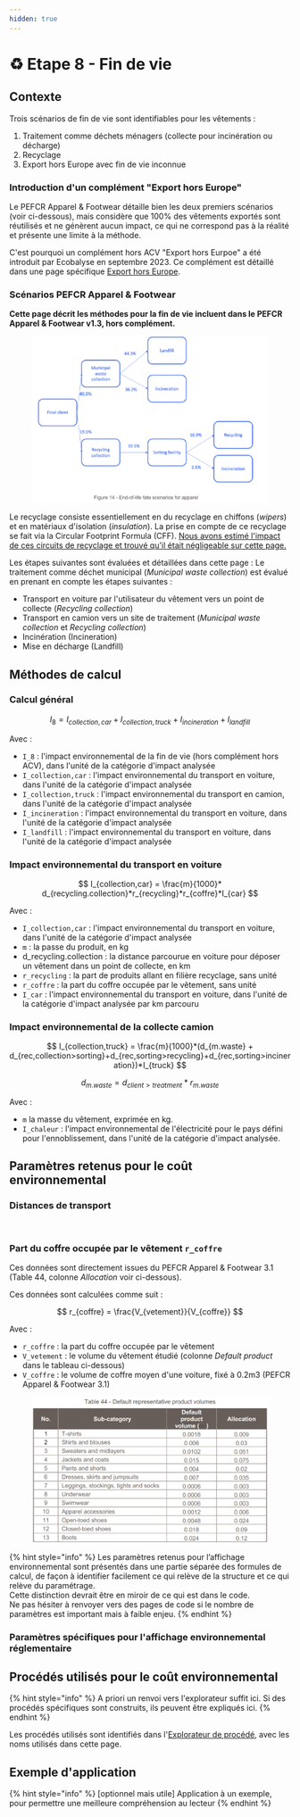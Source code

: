 ```yaml
---
hidden: true
---
```


# ♻️ Etape 8 - Fin de vie

## Contexte

Trois scénarios de fin de vie sont identifiables pour les vêtements :

1. Traitement comme déchets ménagers (collecte pour incinération ou décharge)
2. Recyclage
3. Export hors Europe avec fin de vie inconnue

### Introduction d'un complément "Export hors Europe"

Le PEFCR Apparel & Footwear détaille bien les deux premiers scénarios (voir ci-dessous), mais considère que 100% des vêtements exportés sont réutilisés et ne génèrent aucun impact, ce qui ne correspond pas à la réalité et présente une limite à la méthode.

C'est pourquoi un complément hors ACV "Export hors Eurpoe" a été introduit par Ecobalyse en septembre 2023. Ce complément est détaillé dans une page spécifique [Export hors Europe](https://fabrique-numerique.gitbook.io/ecobalyse/textile/complements-hors-acv/export-hors-europe).&#x20;

### **Scénarios** PEFCR Apparel & Footwear

**Cette page décrit les méthodes pour la fin de vie incluent dans le PEFCR Apparel & Footwear v1.3, hors complément.**

<figure><img src="../../.gitbook/assets/image (379).png" alt=""><figcaption></figcaption></figure>

Le recyclage consiste essentiellement en du recyclage en chiffons (_wipers_) et en matériaux d'isolation (_insulation_). La prise en compte de ce recyclage se fait via la Circular Footprint Formula (CFF). [Nous avons estimé l'impact de ces circuits de recyclage et trouvé qu'il était négligeable sur cette page.](https://fabrique-numerique.gitbook.io/ecobalyse/textile/cycle-de-vie-des-produits-textiles/etape-1-matieres/circular-footprint-formula-cff-matiere-1)

Les étapes suivantes sont évaluées et détaillées dans cette page : Le traitement comme déchet municipal (_Municipal waste collection_) est évalué en prenant en compte les étapes suivantes :

* Transport en voiture par l'utilisateur du vêtement vers un point de collecte (_Recycling collection_)
* Transport en camion vers un site de traitement (_Municipal waste collection_ et _Recycling collection_)
* Incinération (Incineration)
* Mise en décharge (Landfill)

## Méthodes de calcul

### Calcul général

$$
I_{8} = I_{collection,car} + I_{collection, truck}+I_{incineration}+I_{landfill}
$$

Avec :

* `I_8` : l'impact environnemental de la fin de vie (hors complément hors ACV), dans l'unité de la catégorie d'impact analysée
* `I_collection,car` :  l'impact environnemental du transport en voiture, dans l'unité de la catégorie d'impact analysée
* `I_collection,truck` :  l'impact environnemental du transport en camion, dans l'unité de la catégorie d'impact analysée
* `I_incineration` :  l'impact environnemental du transport en voiture, dans l'unité de la catégorie d'impact analysée
* `I_landfill` :  l'impact environnemental du transport en voiture, dans l'unité de la catégorie d'impact analysée

### Impact environnemental du transport en voiture

$$
I_{collection,car} =  \frac{m}{1000}* d_{recycling.collection}*r_{recycling}*r_{coffre}*I_{car}
$$

Avec :

* `I_collection,car` :  l'impact environnemental du transport en voiture, dans l'unité de la catégorie d'impact analysée
* `m` : la passe du produit, en kg
* d\_recycling.collection : la distance parcourue en voiture pour déposer un vêtement dans un point de collecte, en km
* `r_recycling` : la part de produits allant en filière recyclage, sans unité
* `r_coffre` : la part du coffre occupée par le vêtement, sans unité
* `I_car` : l'impact environnemental du transport en voiture, dans l'unité de la catégorie d'impact analysée par km parcouru

### Impact environnemental de la collecte camion

$$
I_{collection,truck} = \frac{m}{1000}*(d_{m.waste} + d_{rec,collection>sorting}+d_{rec,sorting>recycling}+d_{rec,sorting>incineration})*I_{truck}
$$

$$
d_{m.waste} =d_{client>treatment}*r_{m.waste}
$$

Avec :

* `m` la masse du vêtement, exprimée en kg.
* `I_chaleur` : l'impact environnemental de l'électricité pour le pays défini pour l'ennoblissement, dans l'unité de la catégorie d'impact analysée.

## Paramètres retenus pour le coût environnemental

### Distances de transport

<figure><img src="../../.gitbook/assets/Capture d&#x27;écran 2025-09-25 171126.png" alt=""><figcaption></figcaption></figure>

### Part du coffre occupée par le vêtement `r_coffre`

Ces données sont directement issues du PEFCR Apparel & Footwear 3.1 (Table 44, colonne _Allocation_ voir ci-dessous).

Ces données sont calculées comme suit :

$$
r_{coffre} = \frac{V_{vetement}}{V_{coffre}}
$$

Avec :

* `r_coffre` : la part du coffre occupée par le vêtement
* `V_vetement` : le volume du vêtement étudié (colonne _Default product_ dans le tableau ci-dessous)
* `V_coffre` : le volume de coffre moyen d'une voiture, fixé à 0.2m3 (PEFCR Apparel & Footwear 3.1)

<figure><img src="../../.gitbook/assets/image (378).png" alt=""><figcaption></figcaption></figure>



{% hint style="info" %}
Les paramètres retenus pour l’affichage environnemental sont présentés dans une partie séparée des formules de calcul, de façon à identifier facilement ce qui relève de la structure et ce qui relève du paramétrage.\
Cette distinction devrait être en miroir de ce qui est dans le code.\
Ne pas hésiter à renvoyer vers des pages de code si le nombre de paramètres est important mais à faible enjeu.
{% endhint %}

### Paramètres spécifiques pour l'affichage environnemental réglementaire



## Procédés utilisés pour le coût environnemental

{% hint style="info" %}
A priori un renvoi vers l'explorateur suffit ici. Si des procédés spécifiques sont construits, ils peuvent être expliqués ici.
{% endhint %}

Les procédés utilisés sont identifiés dans l'[Explorateur de procédé](https://ecobalyse.beta.gouv.fr/#/explore/textile/textile-processes), avec les noms utilisés dans cette page.

## Exemple d'application

{% hint style="info" %}
\[optionnel mais utile] Application à un exemple, pour permettre une meilleure compréhension au lecteur
{% endhint %}

